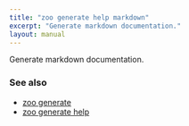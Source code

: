 ```yaml
---
title: "zoo generate help markdown"
excerpt: "Generate markdown documentation."
layout: manual
---
```


Generate markdown documentation.

### See also

* [zoo generate](./zoo_generate)
* [zoo generate help](./zoo_generate_help)